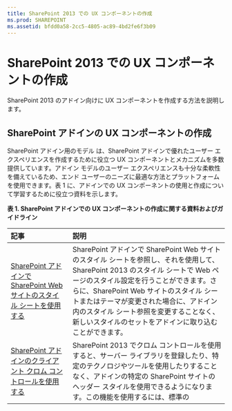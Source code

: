 ```yaml
---
title: SharePoint 2013 での UX コンポーネントの作成
ms.prod: SHAREPOINT
ms.assetid: bfdd0a58-2cc5-4805-ac89-4bd2fe6f3b09
---
```



# SharePoint 2013 での UX コンポーネントの作成
SharePoint 2013 のアドイン向けに UX コンポーネントを作成する方法を説明します。
## SharePoint アドインの UX コンポーネントの作成
<a name="SP15CreateUX_Creating"> </a>

SharePoint アドイン用のモデル は、SharePoint アドインで優れたユーザー エクスペリエンスを作成するために役立つ UX コンポーネントとメカニズムを多数提供しています。アドイン モデルのユーザー エクスペリエンスも十分な柔軟性を備えているため、エンド ユーザーのニーズに最適な方法とプラットフォームを使用できます。表 1 に、アドインでの UX コンポーネントの使用と作成について学習するために役立つ資料を示します。
  
    
    

**表 1. SharePoint アドインでの UX コンポーネントの作成に関する資料およびガイドライン**


|**記事**|**説明**|
|:-----|:-----|
| [SharePoint アドインで SharePoint Web サイトのスタイル シートを使用する](use-a-sharepoint-website-s-style-sheet-in-sharepoint-add-ins.md) <br/> |SharePoint アドインで SharePoint Web サイトのスタイル シートを参照し、それを使用して、SharePoint 2013 のスタイル シートで Web ページのスタイル設定を行うことができます。さらに、SharePoint Web サイトのスタイル シートまたはテーマが変更された場合に、アドイン内のスタイル シート参照を変更することなく、新しいスタイルのセットをアドインに取り込むことができます。  <br/> |
| [SharePoint アドインのクライアント クロム コントロールを使用する](use-the-client-chrome-control-in-sharepoint-add-ins.md) <br/> |SharePoint 2013 でクロム コントロールを使用すると、サーバー ライブラリを登録したり、特定のテクノロジやツールを使用したりすることなく、アドインの特定の SharePoint サイトのヘッダー スタイルを使用できるようになります。この機能を使用するには、標準の <script> タグを介して SharePoint JavaScript ライブラリを登録する必要があります。プレースホルダーを指定するには、HTML の **div** 要素を使用します。また、用意されているオプションを使用して、さらにコントロールをカスタマイズできます。コントロールは、指定された SharePoint Web サイトの外観を継承します。 <br/> |
| [アドイン パーツを作成して SharePoint アドインと共にインストールする](create-add-in-parts-to-install-with-your-sharepoint-add-in.md) <br/> |アドイン パーツを使用すれば、ホスト Web でアドインのユーザー エクスペリエンスを適切に表示することができます。アドイン パーツは、アドインのコンテンツを **IFrame** を使用して表示します。エンド ユーザーは、開発者によってそのアドイン パーツに用意されたカスタム プロパティを使用してエクスペリエンスをカスタマイズできます。アドイン Web ページはカスタム プロパティ値をクエリ文字列内のパラメーターから受け取ります。 <br/> |
| [カスタム アクションを作成して SharePoint アドインで展開する](create-custom-actions-to-deploy-with-sharepoint-add-ins.md) <br/> |SharePoint アドインを作成する場合、カスタム アクションを利用することでホスト Web のリストおよびリボンを操作することが可能になります。カスタム アクションは、エンド ユーザーがアドインをインストールするときにホスト Web に展開されます。カスタム アクションはリモート Web ページを開くことができ、クエリ文字列を使って情報を渡すことも可能です。アドインでは、リボンと、編集コントロール ブロックという 2 種類のカスタム アクションを使用できます。  <br/> |
| [クライアント側レンダリングを使用して SharePoint アドインのリスト ビューをカスタマイズする](customize-a-list-view-in-sharepoint-add-ins-using-client-side-rendering.md) <br/> |クライアント側のレンダリングは、SharePoint ページでホストされる一連のコントロールに対して独自の出力を生成するために使用できるメカニズムです。このメカニズムでは、HTML や JavaScript などのよく知られたテクノロジを使用して、SharePoint リスト ビューのレンダリング ロジックを定義することができます。クライアント側レンダリングでは、独自の JavaScript リソースを指定し、アドインから利用可能なデータ ストレージ オプション (ドキュメント ライブラリなど) でそれらをホストします。  <br/> |
| [SharePoint 用の SharePoint ホスト型アドインでクライアント側ユーザー選択ウィンドウ コントロールを使用する](use-the-client-side-people-picker-control-in-sharepoint-hosted-sharepoint-add-in.md) <br/> |SharePoint アドインでクライアント側ユーザー選択ウィンドウ コントロールを使用する方法について説明します。クライアント側ユーザー選択ウィンドウ コントロールを使用すると、ユーザーは、組織内の人、グループ、およびクレームの有効なユーザー アカウントをすばやく検索し、選択できます。この選択ウィンドウは、クロスブラウザー サポートを提供する HTML および JavaScript コントロールです。  <br/> |
   

## 次のステップ: SharePoint アドインでデータを操作する
<a name="SP15CreateUX_Next"> </a>

アドインに優れた UX をデザインできたら、SharePoint アドイン用のモデル で提供されているメカニズムを使用してデータを組み込みます。詳細については、「 [SharePoint 2013 の外部データの操作](work-with-external-data-in-sharepoint-2013.md)」を参照してください。
  
    
    

## その他の技術情報
<a name="SP15CreateUX_AddRes"> </a>


-  [SharePoint アドイン](sharepoint-add-ins.md)
    
  
-  [SharePoint アドインの UX 設計](ux-design-for-sharepoint-add-ins.md)
    
  
-  [SharePoint アドインの開発](develop-sharepoint-add-ins.md)
    
  

